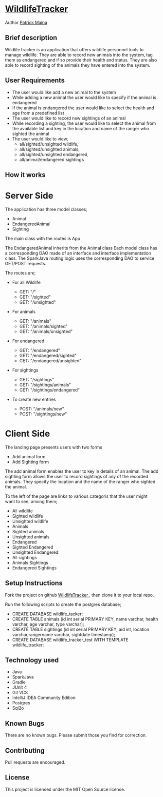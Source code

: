 # [WildlifeTracker ](https://github.com/pkminor/WildlifeTracker)

Author [Patrick Maina](https://github.com/pkminor)

## Brief description
Wildlife tracker is an application that offers wildlife personnel tools to manage wildlife. They
are able to record new animals into the system, tag them as endangered and if so provide their health and status.
They are also able to record sighting of the animals they have entered into the system.

## User Requirements
- The user would like add a new animal to the system
- While adding a new animal the user would like to specify if the animal is endangered 
- If the animal is endangered the user would like to select the health and age from a predefined list
- The user would like to record new sightings of an animal
- While recording a sighting, the user would like to select the animal from the available list and
key in the location and name of the ranger who sighted the animal
- The user would like to view; 
  - all/sighted/unsighted wildlife, 
  - all/sighted/unsighted animals, 
  - all/sighted/unsighted endangered, 
  - all/animal/endangered sightings

## How it works

# Server Side
The application has three model classes;
- Animal
- EndangeredAnimal
- Sighting

The main class with the routes is App

The EndangeredAnimal inherits from the Animal class
Each model class has a corresponding DAO made of an interface and interface implementation class.
The SparkJava routing logic uses the corresponding DAO to service GET/POST requests.

The routes are;

- For all Wildlife
   - GET: "/"
   - GET: "/sighted"
   - GET: "/unsighted"
   
- For animals
   - GET: "/animals"
   - GET: "/animals/sighted"
   - GET: "/animals/unsighted"
   
- For endangered
   - GET: "/endangered"
   - GET: "/endangered/sighted"
   - GET: "/endangered/unsighted"
   
- For sightings
    - GET: "/sightings"
    - GET: "/sightings/animals"
    - GET: "/sightings/endangered"

- To create new entries
    - POST: "/animals/new"
    - POST: "/sightings/new"

# Client Side
The landing page presents users with two forms
- Add animal form
- Add Sighting form

The add animal form enables the user to key in details of an animal. The add sighting form allows the user to record
sightings of any of the recorded animals. They specify the location and the name of the ranger who sighted the animal.

To the left of the page are links to various categoris that the user might want to see, among them;

- All wildlife
- Sighted wildlife
- Unsighted wildlife
- Animals
- Sighted animals
- Unsighted animals
- Endangered
- Sighted Endangered
- Unsighted Endangered
- All sightings
- Animals Sightings
- Endangered Sightings

## Setup Instructions
Fork the project on github [WildlifeTracker ](https://github.com/pkminor/WildlifeTracker), then clone it to your local repo.

Run the following scripts to create the postgres database;
 - CREATE DATABASE wildlife_tacker;
 - CREATE TABLE animals (id int serial PRIMARY KEY, name varchar, health varchar, age varchar, type varchar);
 - CREATE TABLE sightings (id int serial PRIMARY KEY, aid int, location varchar,rangername varchar, sightdate timestamp);
 - CREATE DATABASE wildlife_tracker_test WITH TEMPLATE wildlife_tracker;
 
## Technology used
 - Java
 - SparkJava
 - Gradle
 - JUnit 4
 - Git VCS
 - IntelliJ IDEA Community Edition
 - Postgres
 - Sql2o

## Known Bugs
There are no known bugs. Please submit those you find for correction.

## Contributing
Pull requests are encouraged.

## License
This project is licensed under the MIT Open Source license.

